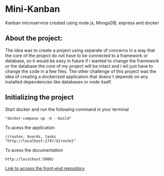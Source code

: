 # Mini-Kanban
Kanban microservice created using node js, MongoDB, express and docker

<h2>About the project:</h2>
<p>The idea was to create a project using separate of concerns in a way that the core of the project do not have to be connected to a framework or database, so it would be easy in future if i wanted to change the framework or the database the core of my project will be intact and i wil just have to change the code in a few files. The other challenge of this project was the idea of creating a dockerized application that doens`t depends on any installed dependencies like databases or node itself.</p>

<h2>Initializing the project</h2>
<p>Start docker and run the following command in your terminal</p>

```
"docker-compose up -d --build"
```

<p>To acess the application</p>

```
//routes: boards, tasks
"http://localhost:1747/${route}"
```

<p>To acess the documentation</p>

```
http://localhost:5000/
```

[Link to access the front-end repository](https://github.com/KevinDaSilvaS/mini-kanban-front-end "kanban front end repository")

